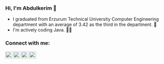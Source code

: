 ### Hi, I'm Abdulkerim 👋

- I graduated from Erzurum Technical University Computer Engineering department with an average of 3.42 as the third in the department. 📝
- I'm actively coding Java. 👨‍💻
### Connect with me:

[<img align="left" alt="akerimkavanoz | Gmail" width="22px" src="https://cdn.jsdelivr.net/npm/simple-icons@3.13.0/icons/gmail.svg" />][gmail]
[<img align="left" alt="akerimkavanoz | LinkedIn" width="22px" src="https://cdn.jsdelivr.net/npm/simple-icons@v3/icons/linkedin.svg" />][linkedin]
[<img align="left" alt="akerimkavanoz | Twitter" width="22px" src="https://cdn.jsdelivr.net/npm/simple-icons@v3/icons/twitter.svg" />][twitter]
[<img align="left" alt="akerimkavanoz | Instagram" width="22px" src="https://cdn.jsdelivr.net/npm/simple-icons@v3/icons/instagram.svg" />][instagram]

</details>

[gmail]: mailto:akerimkavanoz@gmail.com
[linkedin]: https://linkedin.com/in/abdulkerimkavanoz
[twitter]: https://twitter.com/akerimkavanoz
[instagram]: https://instagram.com/akerimkavanoz

